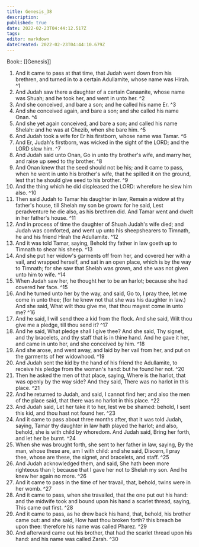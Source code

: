 ```yaml
---
title: Genesis_38
description: 
published: true
date: 2022-02-23T04:44:12.517Z
tags: 
editor: markdown
dateCreated: 2022-02-23T04:44:10.679Z
---
```


 Book:: [[Genesis]]
 1. And it came to pass at that time, that Judah went down from his brethren, and turned in to a certain Adullamite, whose name was Hirah. ^1
 2. And Judah saw there a daughter of a certain Canaanite, whose name was Shuah; and he took her, and went in unto her. ^2
 3. And she conceived, and bare a son; and he called his name Er. ^3
 4. And she conceived again, and bare a son; and she called his name Onan. ^4
 5. And she yet again conceived, and bare a son; and called his name Shelah: and he was at Chezib, when she bare him. ^5
 6. And Judah took a wife for Er his firstborn, whose name was Tamar. ^6
 7. And Er, Judah's firstborn, was wicked in the sight of the LORD; and the LORD slew him. ^7
 8. And Judah said unto Onan, Go in unto thy brother's wife, and marry her, and raise up seed to thy brother. ^8
 9. And Onan knew that the seed should not be his; and it came to pass, when he went in unto his brother's wife, that he spilled it on the ground, lest that he should give seed to his brother. ^9
 10. And the thing which he did displeased the LORD: wherefore he slew him also. ^10
 11. Then said Judah to Tamar his daughter in law, Remain a widow at thy father's house, till Shelah my son be grown: for he said, Lest peradventure he die also, as his brethren did. And Tamar went and dwelt in her father's house. ^11
 12. And in process of time the daughter of Shuah Judah's wife died; and Judah was comforted, and went up unto his sheepshearers to Timnath, he and his friend Hirah the Adullamite. ^12
 13. And it was told Tamar, saying, Behold thy father in law goeth up to Timnath to shear his sheep. ^13
 14. And she put her widow's garments off from her, and covered her with a vail, and wrapped herself, and sat in an open place, which is by the way to Timnath; for she saw that Shelah was grown, and she was not given unto him to wife. ^14
 15. When Judah saw her, he thought her to be an harlot; because she had covered her face. ^15
 16. And he turned unto her by the way, and said, Go to, I pray thee, let me come in unto thee; (for he knew not that she was his daughter in law.) And she said, What wilt thou give me, that thou mayest come in unto me? ^16
 17. And he said, I will send thee a kid from the flock. And she said, Wilt thou give me a pledge, till thou send it? ^17
 18. And he said, What pledge shall I give thee? And she said, Thy signet, and thy bracelets, and thy staff that is in thine hand. And he gave it her, and came in unto her, and she conceived by him. ^18
 19. And she arose, and went away, and laid by her vail from her, and put on the garments of her widowhood. ^19
 20. And Judah sent the kid by the hand of his friend the Adullamite, to receive his pledge from the woman's hand: but he found her not. ^20
 21. Then he asked the men of that place, saying, Where is the harlot, that was openly by the way side? And they said, There was no harlot in this place. ^21
 22. And he returned to Judah, and said, I cannot find her; and also the men of the place said, that there was no harlot in this place. ^22
 23. And Judah said, Let her take it to her, lest we be shamed: behold, I sent this kid, and thou hast not found her. ^23
 24. And it came to pass about three months after, that it was told Judah, saying, Tamar thy daughter in law hath played the harlot; and also, behold, she is with child by whoredom. And Judah said, Bring her forth, and let her be burnt. ^24
 25. When she was brought forth, she sent to her father in law, saying, By the man, whose these are, am I with child: and she said, Discern, I pray thee, whose are these, the signet, and bracelets, and staff. ^25
 26. And Judah acknowledged them, and said, She hath been more righteous than I; because that I gave her not to Shelah my son. And he knew her again no more. ^26
 27. And it came to pass in the time of her travail, that, behold, twins were in her womb. ^27
 28. And it came to pass, when she travailed, that the one put out his hand: and the midwife took and bound upon his hand a scarlet thread, saying, This came out first. ^28
 29. And it came to pass, as he drew back his hand, that, behold, his brother came out: and she said, How hast thou broken forth? this breach be upon thee: therefore his name was called Pharez. ^29
 30. And afterward came out his brother, that had the scarlet thread upon his hand: and his name was called Zarah. ^30
